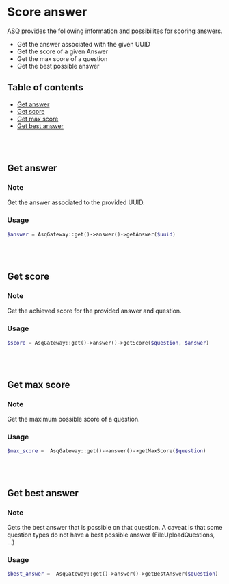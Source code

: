 # Score answer

ASQ provides the following information and possibilites for scoring answers.
* Get the answer associated with the given UUID
* Get the score of a given Answer
* Get the max score of a question
* Get the best possible answer

## Table of contents

- [Get answer](#get-answer)
- [Get score](#get-score)
- [Get max score](#get-max-score)  
- [Get best answer](#get-best-answer)  
    
<br>
<br>

## Get answer

### Note
Get the answer associated to the provided UUID.

### Usage

```php
$answer = AsqGateway::get()->answer()->getAnswer($uuid)
```
    
<br>
<br>


## Get score

### Note

Get the achieved score for the provided answer and question.

### Usage

```php
$score = AsqGateway::get()->answer()->getScore($question, $answer)
```
    
<br>
<br>


## Get max score

### Note

Get the maximum possible score of a question.

### Usage

```php
$max_score =  AsqGateway::get()->answer()->getMaxScore($question)
```
    
<br>
<br>


## Get best answer

### Note

Gets the best answer that is possible on that question.
A caveat is that some question types do not have a best possible answer (FileUploadQuestions, ...)

### Usage

```php
$best_answer =  AsqGateway::get()->answer()->getBestAnswer($question)
```
<br>
<br>